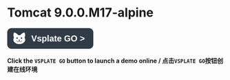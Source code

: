 # Tomcat 9.0.0.M17-alpine

<a href="https://www.vsplate.com/?docker-compose=https://github.com/vsplate/dcenvs/tomcat/9.0.0.M17-alpine"><img alt="VSPLATE GO" src="https://raw.githubusercontent.com/vsplate/images/master/vsgo_btn.png" width="200px"></a>

**Click the `VSPLATE GO` button to launch a demo online / 点击`VSPLATE GO`按钮创建在线环境**